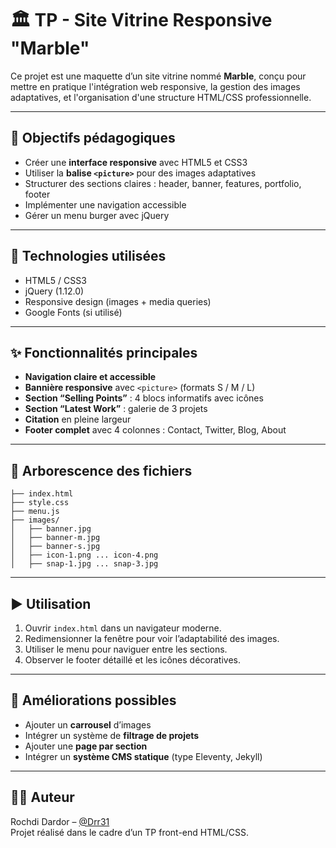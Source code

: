 # 🏛️ TP - Site Vitrine Responsive "Marble"

Ce projet est une maquette d’un site vitrine nommé **Marble**, conçu pour mettre en pratique l'intégration web responsive, la gestion des images adaptatives, et l'organisation d'une structure HTML/CSS professionnelle.

---

## 🎯 Objectifs pédagogiques

- Créer une **interface responsive** avec HTML5 et CSS3
- Utiliser la **balise `<picture>`** pour des images adaptatives
- Structurer des sections claires : header, banner, features, portfolio, footer
- Implémenter une navigation accessible
- Gérer un menu burger avec jQuery

---

## 🧩 Technologies utilisées

- HTML5 / CSS3
- jQuery (1.12.0)
- Responsive design (images + media queries)
- Google Fonts (si utilisé)

---

## ✨ Fonctionnalités principales

- **Navigation claire et accessible**
- **Bannière responsive** avec `<picture>` (formats S / M / L)
- **Section “Selling Points”** : 4 blocs informatifs avec icônes
- **Section “Latest Work”** : galerie de 3 projets
- **Citation** en pleine largeur
- **Footer complet** avec 4 colonnes : Contact, Twitter, Blog, About

---

## 📁 Arborescence des fichiers

```
├── index.html
├── style.css
├── menu.js
├── images/
│   ├── banner.jpg
│   ├── banner-m.jpg
│   ├── banner-s.jpg
│   ├── icon-1.png ... icon-4.png
│   ├── snap-1.jpg ... snap-3.jpg
```

---

## ▶️ Utilisation

1. Ouvrir `index.html` dans un navigateur moderne.
2. Redimensionner la fenêtre pour voir l’adaptabilité des images.
3. Utiliser le menu pour naviguer entre les sections.
4. Observer le footer détaillé et les icônes décoratives.

---

## 🔧 Améliorations possibles

- Ajouter un **carrousel** d’images
- Intégrer un système de **filtrage de projets**
- Ajouter une **page par section**
- Intégrer un **système CMS statique** (type Eleventy, Jekyll)

---

## 👨‍💻 Auteur

Rochdi Dardor – [@Drr31](https://github.com/Drr31)  
Projet réalisé dans le cadre d’un TP front-end HTML/CSS.
